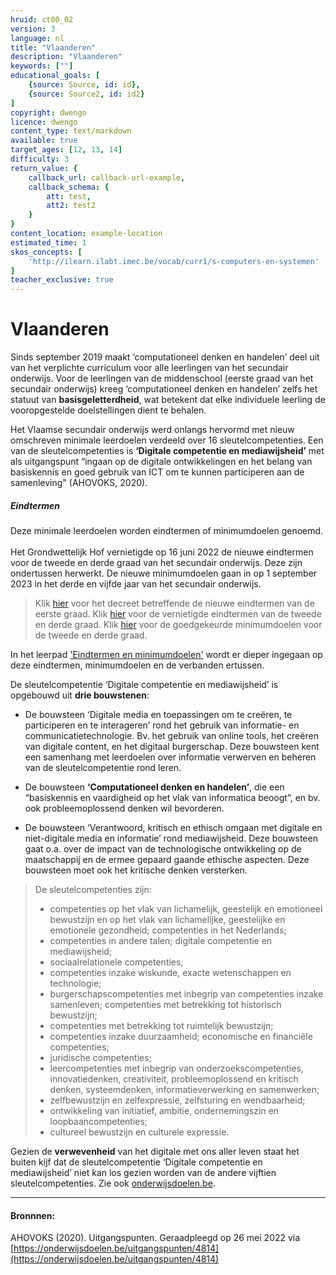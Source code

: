 ```yaml
---
hruid: ct00_02
version: 3
language: nl
title: "Vlaanderen"
description: "Vlaanderen"
keywords: [""]
educational_goals: [
    {source: Source, id: id}, 
    {source: Source2, id: id2}
]
copyright: dwengo
licence: dwengo
content_type: text/markdown
available: true
target_ages: [12, 13, 14]
difficulty: 3
return_value: {
    callback_url: callback-url-example,
    callback_schema: {
        att: test,
        att2: test2
    }
}
content_location: example-location
estimated_time: 1
skos_concepts: [
    'http://ilearn.ilabt.imec.be/vocab/curr1/s-computers-en-systemen'
]
teacher_exclusive: true
---
```


# Vlaanderen

Sinds september 2019 maakt ‘computationeel denken en handelen’ deel uit van het verplichte curriculum voor alle leerlingen van het secundair onderwijs. Voor de leerlingen van de middenschool (eerste graad van het secundair onderwijs) kreeg ‘computationeel denken en handelen’ zelfs het statuut van **basisgeletterdheid**, wat betekent dat elke individuele leerling de vooropgestelde doelstellingen dient te behalen. 

Het Vlaamse secundair onderwijs werd onlangs hervormd met nieuw omschreven minimale leerdoelen verdeeld over 16 sleutelcompetenties. Een van de sleutelcompetenties is **‘Digitale competentie en mediawijsheid’** met als uitgangspunt “ingaan op de digitale ontwikkelingen en het belang van basiskennis en goed gebruik van ICT om te kunnen participeren aan de samenleving" (AHOVOKS, 2020). 

<div class="alert alert-box alert-success">
    <strong><h5>Eindtermen</h5></strong>
    Deze minimale leerdoelen worden eindtermen of minimumdoelen genoemd. <br>
    <br>
    Het Grondwettelijk Hof vernietigde op 16 juni 2022 de nieuwe eindtermen voor de tweede en derde graad van het secundair onderwijs. Deze zijn ondertussen herwerkt. De nieuwe minimumdoelen gaan in op 1 september 2023 in het derde en vijfde jaar van het secundair onderwijs.
</div>

> Klik [hier](https://codex.vlaanderen.be/PrintDocument.ashx?id=1031619&datum=&geannoteerd=false&print=false) voor het decreet betreffende de nieuwe eindtermen van de eerste graad.
> Klik [hier](https://codex.vlaanderen.be/PrintDocument.ashx?id=1035582&datum=&geannoteerd=false&print=false) voor de vernietigde eindtermen van de tweede en derde graad. 
> Klik [hier](https://onderwijsdoelen.be/) voor de goedgekeurde minimumdoelen voor de tweede en derde graad.

<div class="alert alert-box alert-warning">
    In het leerpad <a href="https://www.dwengo.org/learning-path.html?hruid=ct8_eindtermen&language=nl&te=true&source_page=%2Fcomputational_thinking%2F&source_title=%20Computationeel%20Denken#ct_eindtermen;nl;3">'Eindtermen en minimumdoelen'</a> wordt er dieper ingegaan op deze eindtermen, minimumdoelen en de verbanden ertussen. 
</div>

De sleutelcompetentie ‘Digitale competentie en mediawijsheid’ is opgebouwd uit **drie bouwstenen**: 

* De bouwsteen ‘Digitale media en toepassingen om te creëren, te participeren en te interageren’ rond het gebruik van informatie- en communicatietechnologie. Bv. het gebruik van online tools, het creëren van digitale content, en het digitaal burgerschap. Deze bouwsteen kent een samenhang met leerdoelen over informatie verwerven en beheren van de sleutelcompetentie rond leren. 

* De bouwsteen **‘Computationeel denken en handelen’**, die een “basiskennis en vaardigheid op het vlak van informatica beoogt”, en bv. ook probleemoplossend denken wil bevorderen. 

* De bouwsteen ‘Verantwoord, kritisch en ethisch omgaan met digitale en niet-digitale media en informatie’ rond mediawijsheid. Deze bouwsteen gaat o.a. over de impact van de technologische ontwikkeling op de maatschappij en de ermee gepaard gaande ethische aspecten. Deze bouwsteen moet ook het kritische denken versterken. 

> De sleutelcompetenties zijn:
> - competenties op het vlak van lichamelijk, geestelijk en emotioneel bewustzijn en op het vlak van lichamelijke, geestelijke en emotionele gezondheid; competenties in het Nederlands; 
> - competenties in andere talen; digitale competentie en mediawijsheid;
> - sociaalrelationele competenties;
> - competenties inzake wiskunde, exacte wetenschappen en technologie;
> - burgerschapscompetenties met inbegrip van competenties inzake samenleven; competenties met betrekking tot historisch bewustzijn;
> - competenties met betrekking tot ruimtelijk bewustzijn;
> - competenties inzake duurzaamheid; economische en financiële competenties;
> - juridische competenties;
> - leercompetenties met inbegrip van onderzoekscompetenties, innovatiedenken, creativiteit, probleemoplossend en kritisch denken, systeemdenken, informatieverwerking en samenwerken;
> - zelfbewustzijn en zelfexpressie, zelfsturing en wendbaarheid;
> - ontwikkeling van initiatief,  ambitie, ondernemingszin en loopbaancompetenties;
> - cultureel bewustzijn en culturele expressie. 

Gezien de **verwevenheid** van het digitale met ons aller leven staat het buiten kijf dat de sleutelcompetentie ‘Digitale competentie en mediawijsheid’ niet kan los gezien worden van de andere vijftien sleutelcompetenties. Zie ook [onderwijsdoelen.be](https://onderwijsdoelen.be/uitgangspunten/4814).
 
---

#### Bronnnen: 
AHOVOKS (2020). Uitgangspunten. Geraadpleegd op 26 mei 2022 via [https://onderwijsdoelen.be/uitgangspunten/4814](https://onderwijsdoelen.be/uitgangspunten/4814)
